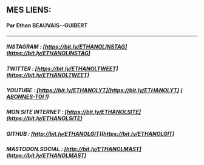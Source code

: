 ﻿## MES LIENS:
#### Par Ethan BEAUVAIS--GUIBERT
---

##### INSTAGRAM : [https://bit.ly/ETHANOLINSTAG](https://bit.ly/ETHANOLINSTAG)
##### TWITTER : [https://bit.ly/ETHANOLTWEET](https://bit.ly/ETHANOLTWEET)
##### YOUTUBE : [https://bit.ly/ETHANOLYT](https://bit.ly/ETHANOLYT) ( [ABONNES-TOI !](https://bit.ly/ETHANOLSUB))
##### MON SITE INTERNET : [https://bit.ly/ETHANOLSITE](https://bit.ly/ETHANOLSITE)
##### GITHUB : [http://bit.ly/ETHANOLGIT](https://bit.ly/ETHANOLGIT)
##### MASTODON.SOCIAL : [http://bit.ly/ETHANOLMAST](https://bit.ly/ETHANOLMAST)

